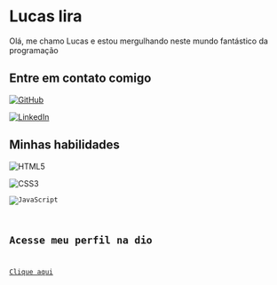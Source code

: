 # Lucas lira
Olá, me chamo Lucas e estou mergulhando neste mundo fantástico da programação

## Entre em contato comigo
 
 [![GitHub](https://img.shields.io/badge/GitHub-100000?style=for-the-badge&logo=github&logoColor=white)](https://github.com/LucasLira-dev)  

 [![LinkedIn](https://img.shields.io/badge/LinkedIn-0077B5?style=for-the-badge&logo=linkedin&logoColor=white)](https://www.linkedin.com/in/lucas-mendes-a262a1344/)

## Minhas habilidades
![HTML5](https://img.shields.io/badge/HTML5-E34F26?style=for-the-badge&logo=html5&logoColor=white)

![CSS3](https://img.shields.io/badge/CSS3-1572B6?style=for-the-badge&logo=css3&logoColor=white)

<code>![JavaScript](https://img.shields.io/badge/JavaScript-F7DF1E?style=for-the-badge&logo=javascript&logoColor=black)

## Acesse meu perfil na dio
[Clique aqui](https://web.dio.me/users/al9165189)






